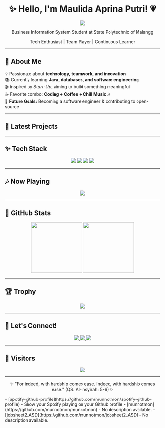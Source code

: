 <h1 align="center">✨ Hello, I'm Maulida Aprina Putri! 💗 </h1>
<p align="center">
  <img src="https://readme-typing-svg.herokuapp.com?font=Pacifico&size=24&color=FF69B4&center=true&vCenter=true&width=500&height=50&lines=Tech+Enthusiast+%7C+Team+Player;Always+Learning+%7C+Passionate+Coder;Welcome+to+my+GitHub+Profile!+💗" />
</p>

<p align="center">
Business Information System Student at State Polytechnic of Malangg  
</p>
  
<p align="center">
Tech Enthusiast | Team Player | Continuous Learner   
</p>

---

## 🌷 About Me  
💡 Passionate about **technology, teamwork, and innovation**  
📚 Currently learning **Java, databases, and software engineering**  
🎬 Inspired by *Start-Up*, aiming to build something meaningful  
☕ Favorite combo: **Coding + Coffee + Chill Music 🎶**  
📌 **Future Goals:** Becoming a software engineer & contributing to open-source  

---

## 🌟 Latest Projects  

---

## ✨ Tech Stack  
<p align="center">
  <img src="https://img.shields.io/badge/Java-ED8B00?style=for-the-badge&logo=openjdk&logoColor=white" />
  <img src="https://img.shields.io/badge/JavaScript-F7DF1E?style=for-the-badge&logo=javascript&logoColor=black" />
  <img src="https://img.shields.io/badge/HTML5-E34F26?style=for-the-badge&logo=html5&logoColor=white" />
  <img src="https://img.shields.io/badge/phpMyAdmin-6C78AF?style=for-the-badge&logo=phpmyadmin&logoColor=white" />
</p>  

---

## 🎶 Now Playing  
<p align="center">
  <img src="https://spotify-github-profile.vercel.app/api/view?uid=0smvwlyxyzyz24bas3tveiv8a&cover_image=true&theme=novatorem&show_offline=false&background_color=121212&bar_color=53b14f&bar_color_cover=false" />
</p>

---

## 🌸 GitHub Stats  
<p align="center">
  <img src="https://github-readme-stats.vercel.app/api?username=munnotmon&show_icons=true&theme=tokyonight" height="165" />
  <img src="https://github-readme-streak-stats.herokuapp.com/?user=munnotmon&theme=tokyonight" height="165" />
</p>  

---

## 🏆 Trophy  
<p align="center">
  <img src="https://github-profile-trophy.vercel.app/?username=munnotmon&theme=dracula&margin-w=15&margin-h=15" />
</p>

---

## 💌 Let's Connect!  
<p align="center">
  <a href="https://www.linkedin.com/in/maulida-aprina-putri-37a37a352/">
    <img src="https://img.shields.io/badge/LinkedIn-0A66C2?style=for-the-badge&logo=linkedin&logoColor=white" />
  </a>
  <a href="mailto:maulidaprina@gmail.com">
    <img src="https://img.shields.io/badge/Email-EA4335?style=for-the-badge&logo=gmail&logoColor=white" />
  </a>
  <a href="https://www.instagram.com/maulidaprina/">
    <img src="https://img.shields.io/badge/Instagram-E4405F?style=for-the-badge&logo=instagram&logoColor=white" />
  </a>
</p>

---

## 👀 Visitors  
<p align="center">
  <img src="https://hits.seeyoufarm.com/api/count/incr/badge.svg?url=https://github.com/munnotmon&count_bg=%23FF69B4&title_bg=%23555555&icon=github.svg&icon_color=%23FFFFFF&title=Visitors&edge_flat=false" />
</p>

---

<p align="center">
✨ "For indeed, with hardship comes ease. Indeed, with hardship comes ease." (QS. Al-Insyirah: 5-6) ✨
</p>
<!-- REPO-LIST:START -->
- [spotify-github-profile](https://github.com/munnotmon/spotify-github-profile) - Show your Spotify playing on your Github profile
- [munnotmon](https://github.com/munnotmon/munnotmon) - No description available.
- [jobsheet2_ASD](https://github.com/munnotmon/jobsheet2_ASD) - No description available.
<!-- REPO-LIST:END -->
